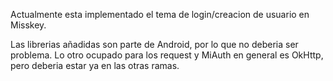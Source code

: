 Actualmente esta implementado el tema de login/creacion de usuario en Misskey.

Las librerias añadidas son parte de Android, por lo que no deberia ser problema.
Lo otro ocupado para los request y MiAuth en general es OkHttp, pero deberia estar ya en las otras ramas.
